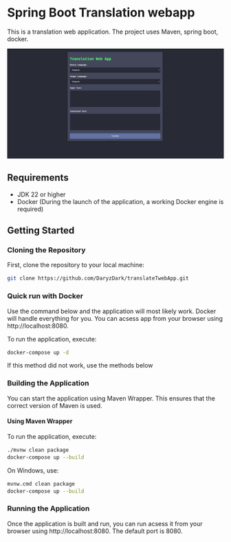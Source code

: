 # Spring Boot Translation webapp

This is a translation  web application. The project uses Maven, spring boot, docker.

![alt text](image.png)

## Requirements

- JDK 22 or higher
- Docker (During the launch of the application, a working Docker engine is required)

## Getting Started

### Cloning the Repository

First, clone the repository to your local machine:

```bash
git clone https://github.com/DaryzDark/translateTwebApp.git
```
### Quick run with Docker

Use the command below and the application will most likely work. Docker will handle everything for you. You can acsess app from your browser using http://localhost:8080. 

To run the application, execute:
``` bash
docker-compose up -d
```
If this method did not work, use the methods below

### Building the Application

You can start the application using Maven Wrapper. This ensures that the correct version of Maven is used.

#### Using Maven Wrapper

To run the application, execute:
``` bash
./mvnw clean package
docker-compose up --build
```
On Windows, use:
```bash
mvnw.cmd clean package
docker-compose up --build
```
### Running the Application

Once the application is built and run, you can run acsess it from your browser using http://localhost:8080. The default port is 8080.
